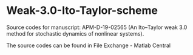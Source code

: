 # Weak-3.0-Ito-Taylor-scheme
Source codes for manuscript: APM-D-19-02565 (An Ito–Taylor weak 3.0 method for stochastic dynamics of nonlinear systems).

The source codes can be found in File Exchange - Matlab Central
